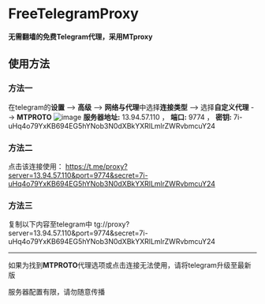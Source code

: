 # FreeTelegramProxy
**无需翻墙的免费Telegram代理，采用MTproxy**

## 使用方法
### 方法一
在telegram的**设置** --> **高级** --> **网络与代理**中选择**连接类型** --> 选择**自定义代理** --> **MTPROTO**
 ![image](https://user-images.githubusercontent.com/91770427/148501639-5af2d80c-79d4-485b-bf10-51bed53063fb.png)
 **服务器地址:** 13.94.57.110 ， **端口:** 9774 ， **密钥:** 7i-uHq4o79YxKB694EG5hYNob3N0dXBkYXRlLmlrZWRvbmcuY24
 
### 方法二
点击该连接使用：
https://t.me/proxy?server=13.94.57.110&port=9774&secret=7i-uHq4o79YxKB694EG5hYNob3N0dXBkYXRlLmlrZWRvbmcuY24

### 方法三
复制以下内容至telegram中
tg://proxy?server=13.94.57.110&port=9774&secret=7i-uHq4o79YxKB694EG5hYNob3N0dXBkYXRlLmlrZWRvbmcuY24

---
如果为找到**MTPROTO**代理选项或点击连接无法使用，请将telegram升级至最新版

服务器配置有限，请勿随意传播
